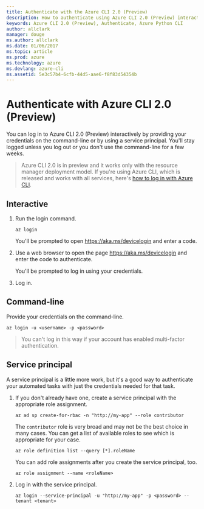 ```yaml
---
title: Authenticate with the Azure CLI 2.0 (Preview)
description: How to authenticate using Azure CLI 2.0 (Preview) interactively or using a service principal
keywords: Azure CLI 2.0 (Preview), Authenticate, Azure Python CLI
author: allclark
manager: douge
ms.author: allclark
ms.date: 01/06/2017
ms.topic: article
ms.prod: azure
ms.technology: azure
ms.devlang: azure-cli
ms.assetid: 5e3c57b4-6cfb-44d5-aae6-f8f83d54354b
---
```


# Authenticate with Azure CLI 2.0 (Preview)

You can log in to Azure CLI 2.0 (Preview) interactively
by providing your credentials on the command-line or by using a service principal.
You'll stay logged unless you log out or you don't use the command-line for a few weeks.

> Azure CLI 2.0 is in preview and it works only with the resource manager deployment model.
> If you're using Azure CLI, 
> which is released and works with all services,
> here's [how to log in with Azure CLI](/azure/xplat-cli-connect).

## Interactive

1. Run the login command.

    ```azurecli
    az login
    ```
    
    You'll be prompted to open https://aka.ms/devicelogin and enter a code.

1. Use a web browser to open the page https://aka.ms/devicelogin and enter the code to authenticate.

    You'll be prompted to log in using your credentials.
    
1. Log in.

## Command-line

Provide your credentials on the command-line.

```azurecli
az login -u <username> -p <password>
```

> You can't log in this way if your account has enabled multi-factor authentication.

## Service principal

A service principal is a little more work,
but it's a good way to authenticate your automated tasks with just the credentials needed for that task.

1. If you don't already have one, create a service principal with the appropriate role assignment.

    ```azurecli
    az ad sp create-for-rbac -n "http://my-app" --role contributor
    ```

    The `contributor` role is very broad and may not be the best choice in many cases.
    You can get a list of available roles to see which is appropriate for your case.

    ```azurecli
    az role definition list --query [*].roleName
    ```

    You can add role assignments after you create the service principal, too.
    
    ```azurecli
    az role assignment --name <roleName>
    ```

1. Log in with the service principal.

    ```azurecli
    az login --service-principal -u "http://my-app" -p <password> --tenant <tenant>
    ```

